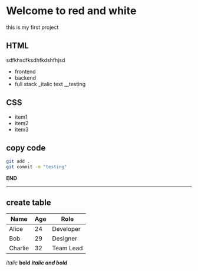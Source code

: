 # Welcome to red and white

this is my first project

## HTML
sdfkhsdfksdhfkdshfhjsd
* frontend
* backend
* full stack
_italic text
__testing

## CSS
- item1
- item2
- item3

## copy code
```bash
git add . 
git commit -m "testing"
```

**END**

---

## create table

| Name     | Age | Role        |
|----------|-----|-------------|
| Alice    | 24  | Developer   |
| Bob      | 29  | Designer    |
| Charlie  | 32  | Team Lead   |

*italic*
**bold**
***italic and bold***